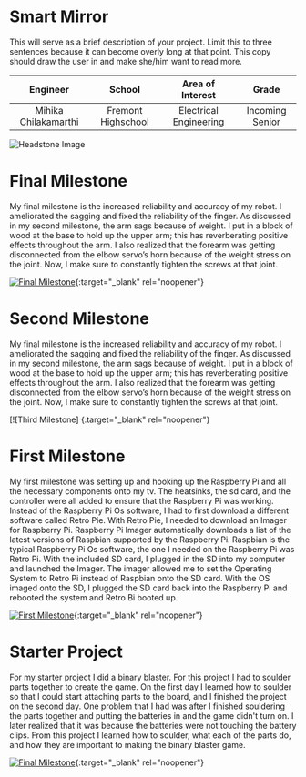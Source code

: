 ﻿# Smart Mirror
This will serve as a brief description of your project. Limit this to three sentences because it can become overly long at that point. This copy should draw the user in and make she/him want to read more.

| **Engineer** | **School** | **Area of Interest** | **Grade** |
|:--:|:--:|:--:|:--:|
| Mihika Chilakamarthi | Fremont Highschool | Electrical Engineering | Incoming Senior

![Headstone Image](https://lh3.googleusercontent.com/pw/AM-JKLUQf3xrS7MDmg20rb1AlxZORzjR1jWzvvb1qYqFbGJLGscOLxWUUwFKQ-uiHoCnapbbF6D2hAR5C9JDSEywHSq2a1rDH5xPiqaw-QHFE9DD62Udsrk4LlPP9e6A2FUD4IwUT044gSDTeVL0-S96yXoe=w1408-h1406-no?authuser=0)
  
# Final Milestone
My final milestone is the increased reliability and accuracy of my robot. I ameliorated the sagging and fixed the reliability of the finger. As discussed in my second milestone, the arm sags because of weight. I put in a block of wood at the base to hold up the upper arm; this has reverberating positive effects throughout the arm. I also realized that the forearm was getting disconnected from the elbow servo’s horn because of the weight stress on the joint. Now, I make sure to constantly tighten the screws at that joint. 

[![Final Milestone](https://res.cloudinary.com/marcomontalbano/image/upload/v1612573869/video_to_markdown/images/youtube--F7M7imOVGug-c05b58ac6eb4c4700831b2b3070cd403.jpg )](https://www.youtube.com/watch?v=F7M7imOVGug&feature=emb_logo "Final Milestone"){:target="_blank" rel="noopener"}

# Second Milestone
My final milestone is the increased reliability and accuracy of my robot. I ameliorated the sagging and fixed the reliability of the finger. As discussed in my second milestone, the arm sags because of weight. I put in a block of wood at the base to hold up the upper arm; this has reverberating positive effects throughout the arm. I also realized that the forearm was getting disconnected from the elbow servo’s horn because of the weight stress on the joint. Now, I make sure to constantly tighten the screws at that joint.

[![Third Milestone] {:target="_blank" rel="noopener"}
# First Milestone
  

My first milestone was setting up and hooking up the Raspberry Pi and all the necessary components onto my tv. The heatsinks, the sd card, and the controller were all added to ensure that the Raspberry Pi was working. Instead of the Raspberry Pi Os software, I had to first download a different software called Retro Pie. With Retro Pie, I needed to download an Imager for Raspberry Pi. Raspberry Pi Imager automatically downloads a list of the latest versions of Raspbian supported by the Raspberry Pi. Raspbian is the typical Raspberry Pi Os software, the one I needed on the Raspberry Pi was Retro Pi. With the included SD card, I plugged in the SD into my computer and launched the Imager. The imager allowed me to set the Operating System to Retro Pi instead of Raspbian onto the SD card. With the OS imaged onto the SD, I plugged the SD card back into the Raspberry Pi and rebooted the system and Retro Bi booted up.

[![First Milestone](https://i3.ytimg.com/vi/_lzWTtVF1cE/maxresdefault.jpg)](https://www.youtube.com/watch?v=_lzWTtVF1cE){:target="_blank" rel="noopener"}
# Starter Project
For my starter project I did a binary blaster. For this project I had to soulder parts together to create the game. On the first day I learned how to soulder so that I could start attaching parts to the board, and I finished the project on the second day. One problem that I had was after I finished souldering the parts together and putting the batteries in and the game didn't turn on. I later realized that it was because the batteries were not touching the battery clips. From this project I learned how to soulder, what each of the parts do, and how they are important to making the binary blaster game.   

[![Final Milestone](https://res.cloudinary.com/marcomontalbano/image/upload/v1612573869/video_to_markdown/images/youtube--F7M7imOVGug-c05b58ac6eb4c4700831b2b3070cd403.jpg )](https://www.youtube.com/watch?v=F7M7imOVGug&feature=emb_logo "Final Milestone"){:target="_blank" rel="noopener"}

